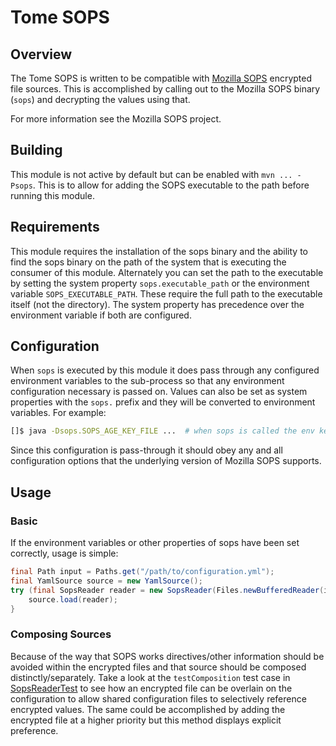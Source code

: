 # Tome SOPS

## Overview

The Tome SOPS is written to be compatible with [Mozilla SOPS](https://github.com/mozilla/sops) 
encrypted file sources. This is accomplished by calling out to the Mozilla SOPS binary (`sops`) and
decrypting the values using that.

For more information see the Mozilla SOPS project.

## Building

This module is not active by default but can be enabled with `mvn ... -Psops`. This is to allow for adding
the SOPS executable to the path before running this module.

## Requirements

This module requires the installation of the sops binary and the ability to find the sops binary on the
path of the system that is executing the consumer of this module. Alternately you can set the path to the
executable by setting the system property `sops.executable_path` or the environment variable `SOPS_EXECUTABLE_PATH`.
These require the full path to the executable itself (not the directory). The system property has precedence
over the environment variable if both are configured.

## Configuration

When `sops` is executed by this module it does pass through any configured environment variables to the 
sub-process so that any environment configuration necessary is passed on. Values can also be set as
system properties with the `sops.` prefix and they will be converted to environment variables. For example:

```bash
[]$ java -Dsops.SOPS_AGE_KEY_FILE ...  # when sops is called the env key SOPS_AGE_KEY_FILE will be set
```

Since this configuration is pass-through it should obey any and all configuration options that the underlying version
of Mozilla SOPS supports.

## Usage

### Basic

If the environment variables or other properties of sops have been set correctly, usage is simple:
```java
final Path input = Paths.get("/path/to/configuration.yml");
final YamlSource source = new YamlSource();
try (final SopsReader reader = new SopsReader(Files.newBufferedReader(input), SopsDataType.YAML)) {
    source.load(reader);
}
```

### Composing Sources

Because of the way that SOPS works directives/other information should be avoided within the encrypted
files and that source should be composed distinctly/separately. Take a look at the `testComposition` test
case in [SopsReaderTest](src/test/java/io/github/chrisruffalo/tome/sops/SopsReaderTest.java) to see how an
encrypted file can be overlain on the configuration to allow shared configuration files to selectively
reference encrypted values. The same could be accomplished by adding the encrypted file at a higher
priority but this method displays explicit preference.
